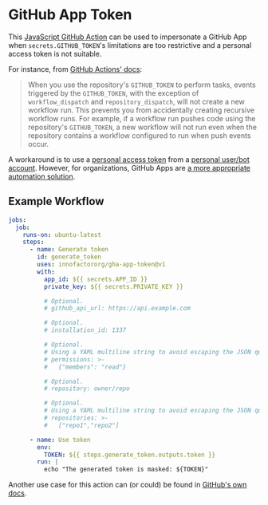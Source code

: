 # GitHub App Token

This [JavaScript GitHub Action](https://help.github.com/en/actions/building-actions/about-actions#javascript-actions)
can be used to impersonate a GitHub App when `secrets.GITHUB_TOKEN`'s
limitations are too restrictive and a personal access token is not suitable.

For instance, from [GitHub Actions' docs](https://docs.github.com/en/actions/using-workflows/triggering-a-workflow#triggering-a-workflow-from-a-workflow):

> When you use the repository's `GITHUB_TOKEN` to perform tasks, events
> triggered by the `GITHUB_TOKEN`, with the exception of `workflow_dispatch`
> and `repository_dispatch`, will not create a new workflow run.
> This prevents you from accidentally creating recursive workflow runs.
> For example, if a workflow run pushes code using the repository's
> `GITHUB_TOKEN`, a new workflow will not run even when the repository
> contains a workflow configured to run when push events occur.

A workaround is to use a [personal access token](https://help.github.com/en/github/authenticating-to-github/creating-a-personal-access-token-for-the-command-line)
from a [personal user/bot account](https://help.github.com/en/github/getting-started-with-github/types-of-github-accounts#personal-user-accounts).
However, for organizations, GitHub Apps are
[a more appropriate automation solution](https://developer.github.com/apps/differences-between-apps/#machine-vs-bot-accounts).

## Example Workflow

```yml
jobs:
  job:
    runs-on: ubuntu-latest
    steps:
      - name: Generate token
        id: generate_token
        uses: innofactororg/gha-app-token@v1
        with:
          app_id: ${{ secrets.APP_ID }}
          private_key: ${{ secrets.PRIVATE_KEY }}

          # Optional.
          # github_api_url: https://api.example.com

          # Optional.
          # installation_id: 1337

          # Optional.
          # Using a YAML multiline string to avoid escaping the JSON quotes.
          # permissions: >-
          #   {"members": "read"}

          # Optional.
          # repository: owner/repo

          # Optional.
          # Using a YAML multiline string to avoid escaping the JSON quotes.
          # repositories: >-
          #   ["repo1","repo2"]

      - name: Use token
        env:
          TOKEN: ${{ steps.generate_token.outputs.token }}
        run: |
          echo "The generated token is masked: ${TOKEN}"
```

Another use case for this action can (or could) be found in
[GitHub's own docs](https://web.archive.org/web/20230115194214/https://docs.github.com/en/issues/planning-and-tracking-with-projects/automating-your-project/automating-projects-using-actions#example-workflow-authenticating-with-a-github-app).
